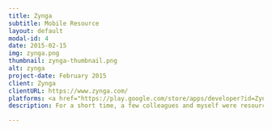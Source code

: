 ```yaml
---
title: Zynga
subtitle: Mobile Resource
layout: default
modal-id: 4
date: 2015-02-15
img: zynga.png
thumbnail: zynga-thumbnail.png
alt: zynga
project-date: February 2015
client: Zynga
clientURL: https://www.zynga.com/
platforms: <a href="https://play.google.com/store/apps/developer?id=Zynga">Android</a>
description: For a short time, a few colleagues and myself were resourced as engineers on various Zynga With Friends games. As the android engineer resource, I worked on <a href="https://play.google.com/store/apps/details?id=com.zynga.scramble">Word Streak</a>, <a href="https://play.google.com/store/apps/details?id=com.zynga.chess.googleplay">Chess</a>, <a href="https://play.google.com/store/apps/details?id=com.zynga.hanging">Hanging</a>, <a href="https://play.google.com/store/apps/details?id=com.zynga.matching">Matching</a>, and <a href="https://play.google.com/store/apps/details?id=com.zynga.gems.googleplay">Gems</a> With Friends. We spent a good amount of time cleaning up code, optimizing various areas of the games, and migrated local datastores due to various third party dependencies requiring upgrades.

---
```


